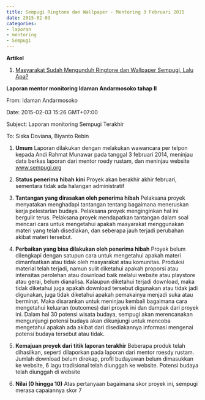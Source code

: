 ```yaml
---
title: Sempugi Ringtone dan Wallpaper - Mentoring 3 Februari 2015
date: 2015-02-03
categories:
- laporan
- mentoring
- Sempugi
---
```


**Artikel**

1. [Masyarakat Sudah Mengunduh Ringtone dan Wallpaper Sempugi, Lalu Apa?](http://ciptamedia.org/masyarakat-sudah-mengunduh-ringtone-dan-wallpaper-sempugi-lalu-apa/)

**Laporan mentor monitoring Idaman Andarmosoko tahap II**

From: Idaman Andarmosoko 

Date: 2015-02-03 15:26 GMT+07:00 

Subject: Laporan monitoring Sempugi Terakhir 

To: Siska Doviana, Biyanto Rebin

1. **Umum**
Laporan dilakukan dengan melakukan wawancara per telpon kepada Andi Rahmat Munawar pada tanggal 3 februari 2014, meninjau data berkas laporan dari mentor roedy rustam, dan meninjau website www.sempugi.org

2. **Status penerima hibah kini**
Proyek akan berakhir akhir februari, sementara tidak ada halangan administratif

3. **Tantangan yang dirasakan oleh penerima hibah**
Pelaksana proyek menyatakan menghadapi tantangan tentang bagaimana meneruskan kerja pelestarian budaya. Pelaksana proyek menginginkan hal ini bergulir terus.
Pelaksana proyek mendapatkan tantangan dalam soal mencari cara untuk mengetahui apakah masyarakat menggunakan materi yang telah disediakan, dan seberapa jauh terjadi perubahan akibat materi tersebut.

4. **Perbaikan yang bisa dilakukan oleh penerima hibah**
Proyek belum dilengkapi dengan satupun cara untuk mengetahui apakah materi dimanfaatkan atau tidak oleh masyarakat atau komunitas. Produksi material telah terjadi, namun sulit diketahui apakah proporsi atau intensitas perolehan atau download baik melalui website atau playstore atau gerai, belum dianalisa.
Kalaupun diketahui terjadi download, maka tidak diketahui juga apakah download tersebut digunakan atau tidak jadi digunakan, juga tidak diketahui apakah pemakainya menjadi suka atau berminat.
Maka disarankan untuk meninjau kembali bagaimana cara mengetahui keluaran (outcomes) dari proyek ini dan dampak dari proyek ini.
Dalam hal 30 potensi wisata budaya, sempugi akan merencanakan mengunjungi potensi budaya akan dikunjungi untuk mencoba mengetahui apakah ada akibat dari disediakannya informasi mengenai potensi budaya tersebut atau tidak.

5. **Kemajuan proyek dari titik laporan terakhir**
Beberapa produk telah dihasilkan, seperti dilaporkan pada laporan dari mentor roesdy rustam. Jumlah download belum direkap, profil budayawan belum dimasukkan ke website, 6 lagu tradisional telah diunggah ke website. Potensi budaya telah diunggah di website

6. **Nilai (0 hingga 10)**
Atas pertanyaan bagaimana skor proyek ini, sempugi merasa capaiannya skor 7
